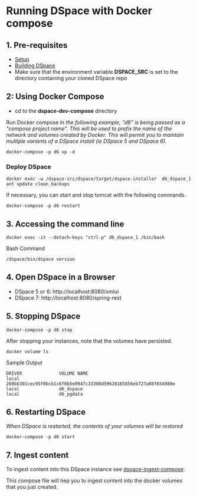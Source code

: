 # Running DSpace with Docker compose

## 1. Pre-requisites
- [Setup](../tutorialSetup.md)
- [Building DSpace](../tutorialBuild.md)
- Make sure that the environment variable **DSPACE_SRC** is set to the directory containing your cloned DSpace repo

## 2: Using Docker Compose

- cd to the **dspace-dev-compose** directory

Run Docker compose
_In the following example, "d6" is being passed as a "compose project name".  This will be used to prefix the name of the network and volumes created by Docker.  This will permit you to maintain multiple variants of a DSpace install (ie DSpace 5 and DSpace 6)._

    docker-compose -p d6 up -d

### Deploy DSpace

    docker exec -w /dspace-src/dspace/target/dspace-installer  d6_dspace_1 ant update clean_backups

If necessary, you can start and stop tomcat with the following commands.

    docker-compose -p d6 restart

## 3. Accessing the command line

    docker exec -it --detach-keys "ctrl-p" d6_dspace_1 /bin/bash

Bash Command
```
/dspace/bin/dspace version
```

## 4. Open DSpace in a Browser
- DSpace 5 or 6: http://localhost:8080/xmlui
- DSpace 7: http://localhost:8080/spring-rest

## 5. Stopping DSpace

    docker-compose -p d6 stop

After stopping your instances, note that the volumes have persisted.

    docker volume ls

Sample Output
```
DRIVER              VOLUME NAME
local               269bb301cec95f0bcb1c6f0b5e0947c33308d59628185856eb727a08f654980e
local               d6_dspace
local               d6_pgdata
```

## 6. Restarting DSpace
_When DSpace is restarted, the contents of your volumes will be restored_

    docker-compose -p d6 start

## 7. Ingest content
To ingest content into this DSpace instance see [dspace-ingest-compose](../dspace-ingest-compose).

This compose file will hep you to ingest content into the docker volumes that you just created.
